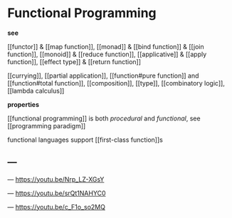 # Functional Programming

**see**

[[functor]] & [[map function]], [[monad]] & [[bind function]] & [[join function]], [[monoid]] & [[reduce function]], [[applicative]] & [[apply function]], [[effect type]] & [[return function]]

[[currying]], [[partial application]], [[function#pure function]] and [[function#total function]], [[composition]], [[type]], [[combinatory logic]], [[lambda calculus]]

**properties**

[[functional programming]] is both _procedural_ and _functional_, see [[programming paradigm]]

functional languages support [[first-class function]]s

## &mdash;

&mdash; <https://youtu.be/Nrp_LZ-XGsY>

&mdash; <https://youtu.be/srQt1NAHYC0>

&mdash; <https://youtu.be/c_F1o_so2MQ>
